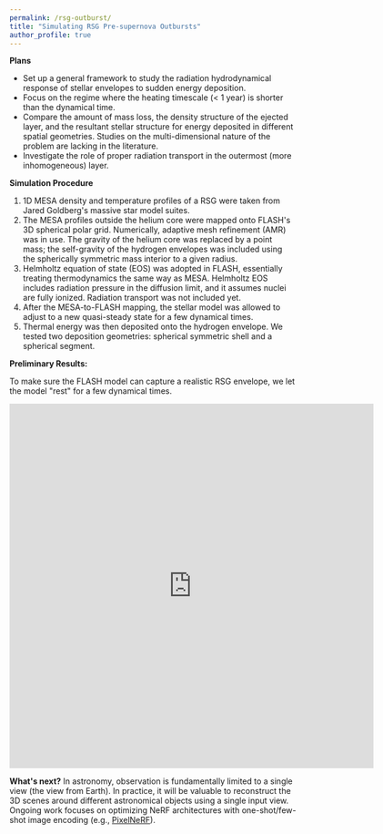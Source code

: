 ```yaml
---
permalink: /rsg-outburst/
title: "Simulating RSG Pre-supernova Outbursts"
author_profile: true
---
```

**Plans**
- Set up a general framework to study the radiation hydrodynamical response of stellar envelopes to sudden energy deposition.
- Focus on the regime where the heating timescale (< 1 year) is shorter than the dynamical time.
- Compare the amount of mass loss, the density structure of the ejected layer, and the resultant stellar structure for energy deposited in different spatial geometries. Studies on the multi-dimensional nature of the problem are lacking in the literature.
- Investigate the role of proper radiation transport in the outermost (more inhomogeneous) layer.

**Simulation Procedure**
1. 1D MESA density and temperature profiles of a RSG were taken from Jared Goldberg's massive star model suites. 
2. The MESA profiles outside the helium core were mapped onto FLASH's 3D spherical polar grid. Numerically, adaptive mesh refinement (AMR) was in use. The gravity of the helium core was replaced by a point mass; the self-gravity of the hydrogen envelopes was included using the spherically symmetric mass interior to a given radius. 
3. Helmholtz equation of state (EOS) was adopted in FLASH, essentially treating thermodynamics the same way as MESA. Helmholtz EOS includes radiation pressure in the diffusion limit, and it assumes nuclei are fully ionized. Radiation transport was not included yet.
4. After the MESA-to-FLASH mapping, the stellar model was allowed to adjust to a new quasi-steady state for a few dynamical times.
5. Thermal energy was then deposited onto the hydrogen envelope. We tested two deposition geometries: spherical symmetric shell and a spherical segment. 

**Preliminary Results:**

To make sure the FLASH model can capture a realistic RSG envelope, we let the model "rest" for a few dynamical times.
<iframe src="https://player.vimeo.com/video/621738870" width="640" height="640" frameborder="0" allow="autoplay; fullscreen; picture-in-picture" allowfullscreen></iframe>


**What's next?** 
In astronomy, observation is fundamentally limited to a single view (the view from Earth). In practice, it will be valuable to reconstruct the 3D scenes around different astronomical objects using a single input view. Ongoing work focuses on optimizing NeRF architectures with one-shot/few-shot image encoding (e.g., [PixelNeRF](https://github.com/sxyu/pixel-nerf)).
